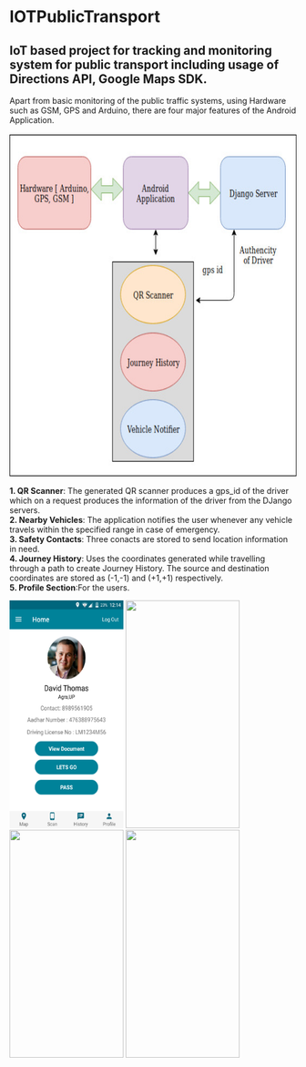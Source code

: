 # IOTPublicTransport
## IoT based project for tracking and monitoring system for public transport including usage of Directions API, Google Maps SDK.

Apart from basic monitoring of the public traffic systems, using Hardware such as GSM, GPS and Arduino, there are four major features
of the Android Application.
</br>
</br>
<img src="https://github.com/sakshichahal53/IOTPublicTransport/blob/master/Untitled%20Diagram.jpg" height="600" width="800">
</br>

**1. QR Scanner**: The generated QR scanner produces a gps_id of the driver which on a request produces the information of the driver from the DJango servers. </br>
**2. Nearby Vehicles**: The application notifies the user whenever any vehicle travels within the specified range in case of emergency. </br>
**3. Safety Contacts**: Three conacts are stored to send location information in need. </br>
**4. Journey History**: Uses the coordinates generated while travelling through a path to create Journey History. The source and destination coordinates are stored as (-1,-1) and (+1,+1) respectively.</br>
**5. Profile Section**:For the users.
</br>

<p float="left">
  <img src="https://github.com/sakshichahal53/IOTPublicTransport/blob/master/gps%20app%20scs/Screenshot_2017-09-18-00-14-21.png" width="200" height="400" />
  <img src="https://github.com/sakshichahal53/IOTPublicTransport/blob/master/gps%20app%20scs/Screenshot_2017-09-18-00-13-32.png" width="200" height="400" />
  <img src="https://github.com/sakshichahal53/IOTPublicTransport/blob/master/gps%20app%20scs/Screenshot_2017-09-18-00-13-56.png" width="200" height="400" />
   <img src="https://github.com/sakshichahal53/IOTPublicTransport/blob/master/gps%20app%20scs/Screenshot_2017-09-18-00-48-43.png" width="200" height="400" />
</p>
